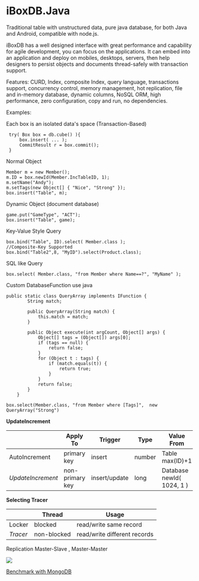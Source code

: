 iBoxDB.Java
=======
Traditional table with unstructured data, pure java database, for both Java and Android, compatible with node.js.

iBoxDB has a well designed interface with great performance and capability for agile development, you can focus on the applications. It can embed into an application and deploy on mobiles, desktops, servers, then help designers to persist objects and documents thread-safely with transaction support. 

Features: CURD, Index, composite Index, query language, transactions support, concurrency control, memory management, hot replication, file and in-memory database, dynamic columns, NoSQL ORM, high performance, zero configuration, copy and run, no dependencies.



Examples:

Each box is an isolated data's space (Transaction-Based)

     try( Box box = db.cube() ){
         box.insert( ... );
         CommitResult r = box.commit();
     }


Normal Object

    Member m = new Member();
    m.ID = box.newId(Member.IncTableID, 1);
    m.setName("Andy");
    m.setTags(new Object[] { "Nice", "Strong" });
    box.insert("Table", m);
		
		
Dynamic Object (document database)

    game.put("GameType", "ACT");
    box.insert("Table", game);
  	
  	
Key-Value Style Query

    box.bind("Table", ID).select( Member.class );
    //Composite-Key Supported
    box.bind("Table2",8, "MyID").select(Product.class);
    
SQL like Query

    box.select( Member.class, "from Member where Name==?", "MyName" );
   
Custom DatabaseFunction use java

    public static class QueryArray implements IFunction {
			String match;

			public QueryArray(String match) {
				this.match = match;
			}

			public Object execute(int argCount, Object[] args) {
				Object[] tags = (Object[]) args[0];
				if (tags == null) {
					return false;
				}
				for (Object t : tags) {
					if (match.equals(t)) {
						return true;
					}
				}
				return false;
			}
		}
		
    box.select(Member.class, "from Member where [Tags]",  new QueryArray("Strong")
    
**UpdateIncrement**

|   |Apply To | Trigger | Type | Value From |
|---|---------|---------|------|------------|
| AutoIncrement |  primary key | insert |  number | Table max(ID)+1 |
| *UpdateIncrement* | non-primary key | insert/update | long | Database newId( 1024, 1 ) | 

**Selecting Tracer**

|   | Thread | Usage |
|---|--------|-------|
| Locker | blocked | read/write same record |
| *Tracer* | non-blocked | read/write different records |
    
    
Replication Master-Slave , Master-Master



![](https://raw.github.com/iboxdb/forjava/master/images/show.png)

[Benchmark with MongoDB](https://github.com/iboxdb/forjava/wiki/Benchmark-with-MongoDB)   







  
